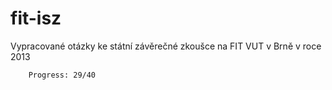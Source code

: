 fit-isz
=======

Vypracované otázky ke státní závěrečné zkoušce na FIT VUT v Brně v roce 2013

		Progress: 29/40
